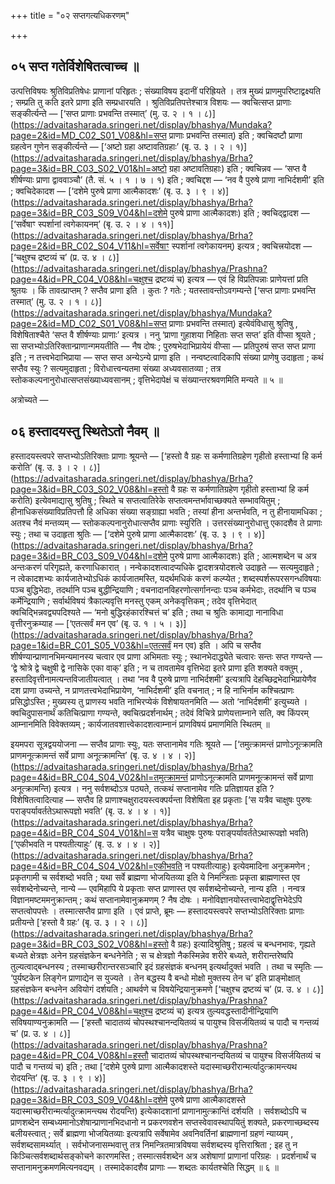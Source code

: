 +++
title = "०२ सप्तगत्यधिकरणम्"

+++

## ०५ सप्त गतेर्विशेषितत्वाच्च ॥

उत्पत्तिविषयः श्रुतिविप्रतिषेधः प्राणानां परिहृतः ; संख्याविषय इदानीं परिह्रियते । तत्र मुख्यं प्राणमुपरिष्टाद्वक्ष्यति ; सम्प्रति तु कति इतरे प्राणा इति सम्प्रधारयति । श्रुतिविप्रतिपत्तेश्चात्र विशयः — क्वचित्सप्त प्राणाः सङ्कीर्त्यन्ते — [‘सप्त प्राणाः प्रभवन्ति तस्मात्’ (मु. उ. २ । १ । ८)](https://advaitasharada.sringeri.net/display/bhashya/Mundaka?page=2&id=MD_C02_S01_V08&hl=सप्त प्राणाः प्रभवन्ति तस्मात्) इति ; क्वचिदष्टौ प्राणा ग्रहत्वेन गुणेन सङ्कीर्त्यन्ते — [‘अष्टो ग्रहा अष्टावतिग्रहाः’ (बृ. उ. ३ । २ । १)](https://advaitasharada.sringeri.net/display/bhashya/Brha?page=3&id=BR_C03_S02_V01&hl=अष्टो ग्रहा अष्टावतिग्रहाः) इति ; क्वचिन्नव — ‘सप्त वै शीर्षण्याः प्राणा द्वाववाञ्चौ’ (तै. सं. ५ । १ । ७ । १) इति ; क्वचिद्दश — ‘नव वै पुरुषे प्राणा नाभिर्दशमी’ इति ; क्वचिदेकादश — [‘दशेमे पुरुषे प्राणा आत्मैकादशः’ (बृ. उ. ३ । ९ । ४)](https://advaitasharada.sringeri.net/display/bhashya/Brha?page=3&id=BR_C03_S09_V04&hl=दशेमे पुरुषे प्राणा आत्मैकादशः) इति ; क्वचिद्द्वादश — [‘सर्वेषाꣳ स्पर्शानां त्वगेकायनम्’ (बृ. उ. २ । ४ । ११)](https://advaitasharada.sringeri.net/display/bhashya/Brha?page=2&id=BR_C02_S04_V11&hl=सर्वेषाꣳ स्पर्शानां त्वगेकायनम्) इत्यत्र ; क्वचित्त्रयोदश — [‘चक्षुश्च द्रष्टव्यं च’ (प्र. उ. ४ । ८)](https://advaitasharada.sringeri.net/display/bhashya/Prashna?page=4&id=PR_C04_V08&hl=चक्षुश्च द्रष्टव्यं च) इत्यत्र — एवं हि विप्रतिपन्नाः प्राणेयत्तां प्रति श्रुतयः । किं तावत्प्राप्तम् ? सप्तैव प्राणा इति । कुतः ? गतेः ; यतस्तावन्तोऽवगम्यन्ते [‘सप्त प्राणाः प्रभवन्ति तस्मात्’ (मु. उ. २ । १ । ८)](https://advaitasharada.sringeri.net/display/bhashya/Mundaka?page=2&id=MD_C02_S01_V08&hl=सप्त प्राणाः प्रभवन्ति तस्मात्) इत्येवंविधासु श्रुतिषु , विशेषिताश्चैते ‘सप्त वै शीर्षण्याः प्राणाः’ इत्यत्र । ननु ‘प्राणा गुहाशया निहिताः सप्त सप्त’ इति वीप्सा श्रूयते ; सा सप्तभ्योऽतिरिक्तान्प्राणान्गमयतीति — नैष दोषः ; पुरुषभेदाभिप्रायेयं वीप्सा — प्रतिपुरुषं सप्त सप्त प्राणा इति ; न तत्त्वभेदाभिप्राया — सप्त सप्त अन्येऽन्ये प्राणा इति । नन्वष्टत्वादिकापि संख्या प्राणेषु उदाहृता ; कथं सप्तैव स्युः ? सत्यमुदाहृता ; विरोधात्त्वन्यतमा संख्या अध्यवसातव्या ; तत्र स्तोककल्पनानुरोधात्सप्तसंख्याध्यवसानम् ; वृत्तिभेदापेक्षं च संख्यान्तरश्रवणमिति मन्यते ॥ ५ ॥

अत्रोच्यते —

## ०६ हस्तादयस्तु स्थितेऽतो नैवम् ॥

हस्तादयस्त्वपरे सप्तभ्योऽतिरिक्ताः प्राणाः श्रूयन्ते — [‘हस्तो वै ग्रहः स कर्मणातिग्रहेण गृहीतो हस्ताभ्यां हि कर्म करोति’ (बृ. उ. ३ । २ । ८)](https://advaitasharada.sringeri.net/display/bhashya/Brha?page=3&id=BR_C03_S02_V08&hl=हस्तो वै ग्रहः स कर्मणातिग्रहेण गृहीतो हस्ताभ्यां हि कर्म करोति) इत्येवमाद्यासु श्रुतिषु ; स्थिते च सप्तत्वातिरेके सप्तत्वमन्तर्भावाच्छक्यते सम्भावयितुम् ; हीनाधिकसंख्याविप्रतिपत्तौ हि अधिका संख्या सङ्ग्राह्या भवति ; तस्यां हीना अन्तर्भवति, न तु हीनायामधिका ; अतश्च नैवं मन्तव्यम् — स्तोककल्पनानुरोधात्सप्तैव प्राणाः स्युरिति । उत्तरसंख्यानुरोधात्तु एकादशैव ते प्राणाः स्युः ; तथा च उदाहृता श्रुतिः — [‘दशेमे पुरुषे प्राणा आत्मैकादशः’ (बृ. उ. ३ । ९ । ४)](https://advaitasharada.sringeri.net/display/bhashya/Brha?page=3&id=BR_C03_S09_V04&hl=दशेमे पुरुषे प्राणा आत्मैकादशः) इति ; आत्मशब्देन च अत्र अन्तःकरणं परिगृह्यते, करणाधिकारात् । नन्वेकादशत्वादप्यधिके द्वादशत्रयोदशत्वे उदाहृते — सत्यमुदाहृते ; न त्वेकादशभ्यः कार्यजातेभ्योऽधिकं कार्यजातमस्ति, यदर्थमधिकं करणं कल्प्येत ; शब्दस्पर्शरूपरसगन्धविषयाः पञ्च बुद्धिभेदाः, तदर्थानि पञ्च बुद्धीन्द्रियाणि ; वचनादानविहरणोत्सर्गानन्दाः पञ्च कर्मभेदाः, तदर्थानि च पञ्च कर्मेन्द्रियाणि ; सर्वार्थविषयं त्रैकाल्यवृत्ति मनस्तु एकम् अनेकवृत्तिकम् ; तदेव वृत्तिभेदात् क्वचिद्भिन्नवद्व्यपदिश्यते — ‘मनो बुद्धिरहंकारश्चित्तं च’ इति ; तथा च श्रुतिः कामाद्या नानाविधा वृत्तीरनुक्रम्याह — [‘एतत्सर्वं मन एव’ (बृ. उ. १ । ५ । ३)](https://advaitasharada.sringeri.net/display/bhashya/Brha?page=1&id=BR_C01_S05_V03&hl=एतत्सर्वं मन एव) इति । अपि च सप्तैव शीर्षण्यान्प्राणानभिमन्यमानस्य चत्वार एव प्राणा अभिमताः स्युः ; स्थानभेदाद्ध्येते चत्वारः सन्तः सप्त गण्यन्ते — ‘द्वे श्रोत्रे द्वे चक्षुषी द्वे नासिके एका वाक्’ इति ; न च तावतामेव वृत्तिभेदा इतरे प्राणा इति शक्यते वक्तुम् , हस्तादिवृत्तीनामत्यन्तविजातीयत्वात् । तथा ‘नव वै पुरुषे प्राणा नाभिर्दशमी’ इत्यत्रापि देहच्छिद्रभेदाभिप्रायेणैव दश प्राणा उच्यन्ते, न प्राणतत्त्वभेदाभिप्रायेण, ‘नाभिर्दशमी’ इति वचनात् ; न हि नाभिर्नाम कश्चित्प्राणः प्रसिद्धोऽस्ति ; मुख्यस्य तु प्राणस्य भवति नाभिरप्येकं विशेषायतनमिति — अतो ‘नाभिर्दशमी’ इत्युच्यते । क्वचिदुपासनार्थं कतिचित्प्राणा गण्यन्ते, क्वचित्प्रदर्शनार्थम् ; तदेवं विचित्रे प्राणेयत्ताम्नाने सति, क्व किंपरम् आम्नानमिति विवेक्तव्यम् ; कार्यजातवशात्त्वेकादशत्वाम्नानं प्राणविषयं प्रमाणमिति स्थितम् ॥

इयमपरा सूत्रद्वययोजना — सप्तैव प्राणाः स्युः, यतः सप्तानामेव गतिः श्रूयते — [‘तमुत्क्रामन्तं प्राणोऽनूत्क्रामति प्राणमनूत्क्रामन्तं सर्वे प्राणा अनूत्क्रामन्ति’ (बृ. उ. ४ । ४ । २)](https://advaitasharada.sringeri.net/display/bhashya/Brha?page=4&id=BR_C04_S04_V02&hl=तमुत्क्रामन्तं प्राणोऽनूत्क्रामति प्राणमनूत्क्रामन्तं सर्वे प्राणा अनूत्क्रामन्ति) इत्यत्र । ननु सर्वशब्दोऽत्र पठ्यते, तत्कथं सप्तानामेव गतिः प्रतिज्ञायत इति ? विशेषितत्वादित्याह — सप्तैव हि प्राणाश्चक्षुरादयस्त्वक्पर्यन्ता विशेषिता इह प्रकृताः [‘स यत्रैव चाक्षुषः पुरुषः पराङ्पर्यावर्ततेऽथारूपज्ञो भवति’ (बृ. उ. ४ । ४ । १)](https://advaitasharada.sringeri.net/display/bhashya/Brha?page=4&id=BR_C04_S04_V01&hl=स यत्रैव चाक्षुषः पुरुषः पराङ्पर्यावर्ततेऽथारूपज्ञो भवति) [‘एकीभवति न पश्यतीत्याहुः’ (बृ. उ. ४ । ४ । २)](https://advaitasharada.sringeri.net/display/bhashya/Brha?page=4&id=BR_C04_S04_V02&hl=एकीभवति न पश्यतीत्याहुः) इत्येवमादिना अनुक्रमणेन ; प्रकृतगामी च सर्वशब्दो भवति ; यथा सर्वे ब्राह्मणा भोजयितव्या इति ये निमन्त्रिताः प्रकृता ब्राह्मणास्त एव सर्वशब्देनोच्यन्ते, नान्ये — एवमिहापि ये प्रकृताः सप्त प्राणास्त एव सर्वशब्देनोच्यन्ते, नान्य इति । नन्वत्र विज्ञानमष्टममनुक्रान्तम् ; कथं सप्तानामेवानुक्रमणम् ? नैष दोषः । मनोविज्ञानयोस्तत्त्वाभेदाद्वृत्तिभेदेऽपि सप्तत्वोपपत्तेः । तस्मात्सप्तैव प्राणा इति । एवं प्राप्ते, ब्रूमः — हस्तादयस्त्वपरे सप्तभ्योऽतिरिक्ताः प्राणाः प्रतीयन्ते [‘हस्तो वै ग्रहः’ (बृ. उ. ३ । २ । ८)](https://advaitasharada.sringeri.net/display/bhashya/Brha?page=3&id=BR_C03_S02_V08&hl=हस्तो वै ग्रहः) इत्यादिश्रुतिषु ; ग्रहत्वं च बन्धनभावः, गृह्यते बध्यते क्षेत्रज्ञः अनेन ग्रहसंज्ञकेन बन्धनेनेति ; स च क्षेत्रज्ञो नैकस्मिन्नेव शरीरे बध्यते, शरीरान्तरेष्वपि तुल्यत्वाद्बन्धनस्य ; तस्माच्छरीरान्तरसञ्चारि इदं ग्रहसंज्ञकं बन्धनम् इत्यर्थादुक्तं भवति । तथा च स्मृतिः — ‘पुर्यष्टकेन लिङ्गेन प्राणाद्येन स युज्यते । तेन बद्धस्य वै बन्धो मोक्षो मुक्तस्य तेन च’ इति प्राङ्मोक्षात् ग्रहसंज्ञकेन बन्धनेन अवियोगं दर्शयति ; आथर्वणे च विषयेन्द्रियानुक्रमणे [‘चक्षुश्च द्रष्टव्यं च’ (प्र. उ. ४ । ८)](https://advaitasharada.sringeri.net/display/bhashya/Prashna?page=4&id=PR_C04_V08&hl=चक्षुश्च द्रष्टव्यं च) इत्यत्र तुल्यवद्धस्तादीनीन्द्रियाणि सविषयाण्यनुक्रामति — [‘हस्तौ चादातव्यं चोपस्थश्चानन्दयितव्यं च पायुश्च विसर्जयितव्यं च पादौ च गन्तव्यं च’ (प्र. उ. ४ । ८)](https://advaitasharada.sringeri.net/display/bhashya/Prashna?page=4&id=PR_C04_V08&hl=हस्तौ चादातव्यं चोपस्थश्चानन्दयितव्यं च पायुश्च विसर्जयितव्यं च पादौ च गन्तव्यं च) इति ; तथा [‘दशेमे पुरुषे प्राणा आत्मैकादशस्ते यदास्माच्छरीरान्मर्त्यादुत्क्रामन्त्यथ रोदयन्ति’ (बृ. उ. ३ । ९ । ४)](https://advaitasharada.sringeri.net/display/bhashya/Brha?page=3&id=BR_C03_S09_V04&hl=दशेमे पुरुषे प्राणा आत्मैकादशस्ते यदास्माच्छरीरान्मर्त्यादुत्क्रामन्त्यथ रोदयन्ति) इत्येकादशानां प्राणानामुत्क्रान्तिं दर्शयति । सर्वशब्दोऽपि च प्राणशब्देन सम्बध्यमानोऽशेषान्प्राणानभिदधानो न प्रकरणवशेन सप्तस्वेवावस्थापयितुं शक्यते, प्रकरणाच्छब्दस्य बलीयस्त्वात् ; सर्वे ब्राह्मणा भोजयितव्याः इत्यत्रापि सर्वेषामेव अवनिवर्तिनां ब्राह्मणानां ग्रहणं न्याय्यम् , सर्वशब्दसामर्थ्यात् । सर्वभोजनासम्भवात्तु तत्र निमन्त्रितमात्रविषया सर्वशब्दस्य वृत्तिराश्रिता ; इह तु न किञ्चित्सर्वशब्दार्थसङ्कोचने कारणमस्ति ; तस्मात्सर्वशब्देन अत्र अशेषाणां प्राणानां परिग्रहः । प्रदर्शनार्थं च सप्तानामनुक्रमणमित्यनवद्यम् । तस्मादेकादशैव प्राणाः — शब्दतः कार्यतश्चेति सिद्धम् ॥ ६ ॥
